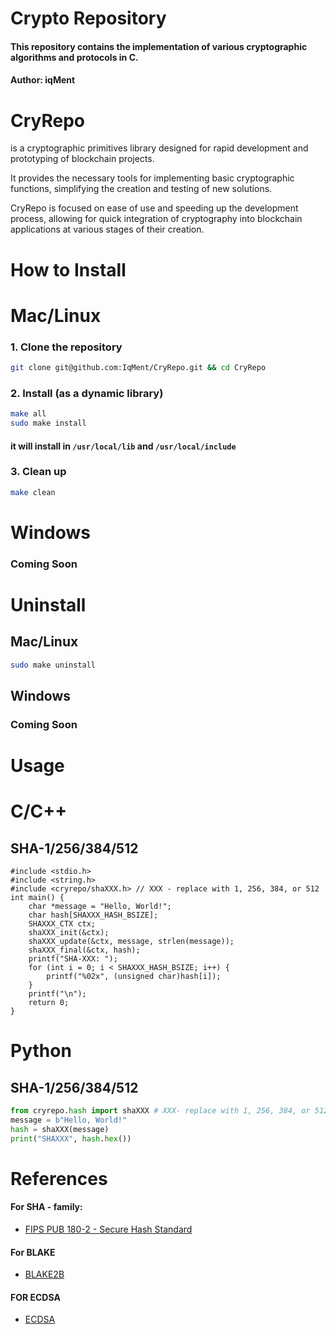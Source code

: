 # Crypto Repository
#### This repository contains the implementation of various cryptographic algorithms and protocols in C.
#### Author: iqMent

# CryRepo

is a cryptographic primitives library designed for rapid development and prototyping of blockchain projects.

It provides the necessary tools for implementing basic cryptographic functions, simplifying the creation and testing of new solutions.

CryRepo is focused on ease of use and speeding up the development process, allowing for quick integration of cryptography into blockchain applications at various stages of their creation.

# How to Install

# Mac/Linux
### 1. Clone the repository
```bash
git clone git@github.com:IqMent/CryRepo.git && cd CryRepo
```
### 2. Install (as a dynamic library)
```bash
make all
sudo make install
```
#### it will install in `/usr/local/lib` and `/usr/local/include`

### 3. Clean up
```bash
make clean
```
# Windows
### Coming Soon
# Uninstall
## Mac/Linux
```bash
sudo make uninstall
```
## Windows
### Coming Soon

# Usage
# C/C++
## SHA-1/256/384/512
```C/C++
#include <stdio.h>
#include <string.h>
#include <cryrepo/shaXXX.h> // XXX - replace with 1, 256, 384, or 512
int main() {
    char *message = "Hello, World!";
    char hash[SHAXXX_HASH_BSIZE];
    SHAXXX_CTX ctx;
    shaXXX_init(&ctx);
    shaXXX_update(&ctx, message, strlen(message));
    shaXXX_final(&ctx, hash);
    printf("SHA-XXX: ");
    for (int i = 0; i < SHAXXX_HASH_BSIZE; i++) {
        printf("%02x", (unsigned char)hash[i]);
    }
    printf("\n");
    return 0;
}
```


# Python
## SHA-1/256/384/512
```Python
from cryrepo.hash import shaXXX # XXX- replace with 1, 256, 384, or 512
message = b"Hello, World!"
hash = shaXXX(message)
print("SHAXXX", hash.hex())
```

# References
#### For SHA - family:
- [FIPS PUB 180-2 - Secure Hash Standard](https://csrc.nist.gov/files/pubs/fips/180-2/final/docs/fips180-2.pdf)
#### For BLAKE
- [BLAKE2B](https://datatracker.ietf.org/doc/html/rfc7693)
#### FOR ECDSA
- [ECDSA](https://nvlpubs.nist.gov/nistpubs/FIPS/NIST.FIPS.186-4.pdf)
